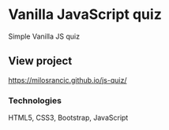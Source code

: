 # Vanilla JavaScript quiz

Simple Vanilla JS quiz

## View project
https://milosrancic.github.io/js-quiz/

### Technologies 
HTML5, CSS3, Bootstrap, JavaScript
